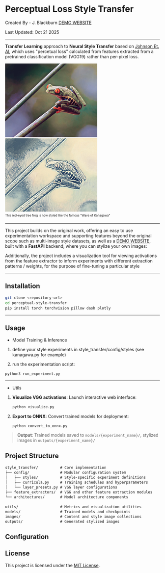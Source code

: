# Perceptual Loss Style Transfer

Created By - J. Blackburn [DEMO WEBSITE](https://style-transfer-demo-75243.web.app/)

Last Updated: Oct 21 2025

---

**Transfer Learning** approach to **Neural Style Transfer** based on [Johnson Et. Al](https://arxiv.org/abs/1603.08155), which uses "percetual loss" calculated from features extracted from a pretrained classification model (VGG19) rather than per-pixel loss. 

<div>
<img src="artifacts/examples/frog4.jpg" width="300">
<img src="artifacts/examples/frog5.jpg" width="300">
</div>
<sub><sup>This red-eyed tree frog is now styled like the famous "Wave of Kanagawa"</sup></sub>

--- 

This project builds on the original work, offering an easy to use experimentation workspace and supporting features beyond the original scope such as multi-image style datasets, as well as a [DEMO WEBSITE](https://style-transfer-demo-75243.web.app/), built with a <b>FastAPI</b> backend, where you can stylize your own images:

Additionally, the project includes a visualization tool for viewing activations from the feature extractor to inform experiments with different extraction patterns / weights, for the purpose of fine-tuning a particular style

---
## Installation

```bash
git clone <repository-url>
cd perceptual-style-transfer
pip install torch torchvision pillow dash plotly
```

---
## Usage

- Model Training & Inference

1. define your style experiments in style_transfer/config/styles (see kanagawa.py for example)

2. run the experimentation script:
```bash
python3 run_experiment.py
```

---

- Utils

1. **Visualize VGG activations**: Launch interactive web interface:
   ```bash
   python visualize.py
   ```

2. **Export to ONNX**: Convert trained models for deployment:
   ```bash
   python convert_to_onnx.py
   ```

>
> **Output**: Trained models saved to `models/{experiment_name}/`, stylized images in `outputs/{experiment_name}/`

## Project Structure

```
style_transfer/          # Core implementation
├── config/              # Modular configuration system
│   ├── styles/          # Style-specific experiment definitions
│   ├── curricula.py     # Training schedules and hyperparameters
│   └── layer_presets.py # VGG layer configurations
├── feature_extractors/  # VGG and other feature extraction modules
└── architectures/       # Model architecture components

utils/                   # Metrics and visualization utilities
models/                  # Trained models and checkpoints
images/                  # Content and style image collections
outputs/                 # Generated stylized images
```

## Configuration

## License

This project is licensed under the [MIT License](LICENSE).
